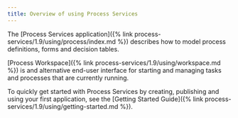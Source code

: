 ```yaml
---
title: Overview of using Process Services
---
```


The [Process Services application]({% link process-services/1.9/using/process/index.md %}) describes how to model process definitions, forms and decision tables.

[Process Workspace]({% link process-services/1.9/using/workspace.md %}) is and alternative end-user interface for starting and managing tasks and processes that are currently running.

To quickly get started with Process Services by creating, publishing and using your first application, see the [Getting Started Guide]({% link process-services/1.9/using/getting-started.md %}).

